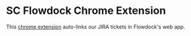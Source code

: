 # SC Flowdock Chrome Extension

This [chrome extension][] auto-links our JIRA tickets in Flowdock's web
app.

[chrome extension]: https://chrome.google.com/webstore/detail/linkify-jira-in-flowdock/eklaomdbehpljbmlnffbmafabopedmnn?hl=en-US&gl=US
